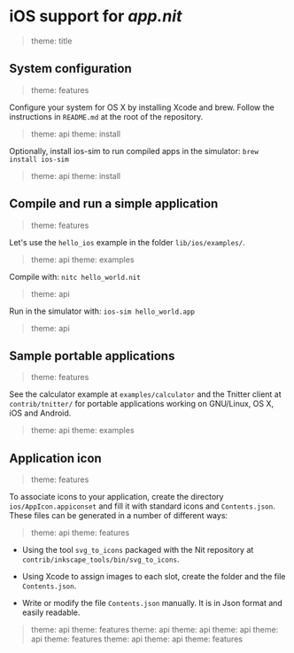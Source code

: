 # iOS support for _app.nit_

> theme: title

## System configuration

> theme: features

Configure your system for OS X by installing Xcode and brew.
Follow the instructions in `README.md` at the root of the repository.

> theme: api
> theme: install

Optionally, install ios-sim to run compiled apps in the simulator: `brew install ios-sim`

> theme: api
> theme: install

## Compile and run a simple application

> theme: features

Let's use the `hello_ios` example in the folder `lib/ios/examples/`.

> theme: api
> theme: examples

Compile with: `nitc hello_world.nit`

> theme: api

Run in the simulator with: `ios-sim hello_world.app`

> theme: api

## Sample portable applications

> theme: features

See the calculator example at `examples/calculator` and the Tnitter client at `contrib/tnitter/`
for portable applications working on GNU/Linux, OS X, iOS and Android.

> theme: api
> theme: examples

## Application icon

> theme: features

To associate icons to your application, create the directory `ios/AppIcon.appiconset` and fill it with standard icons and `Contents.json`.
These files can be generated in a number of different ways:

> theme: api
> theme: features

* Using the tool `svg_to_icons` packaged with the Nit repository at `contrib/inkscape_tools/bin/svg_to_icons`.

* Using Xcode to assign images to each slot, create the folder and the file `Contents.json`.

* Write or modify the file `Contents.json` manually.
  It is in Json format and easily readable.

> theme: api
> theme: features
> theme: api
> theme: api
> theme: api
> theme: api
> theme: features
> theme: api
> theme: api
> theme: features

